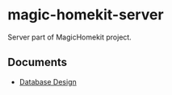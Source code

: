 # magic-homekit-server
Server part of MagicHomekit project.

## Documents
* [Database Design](doc/db-design.md)
